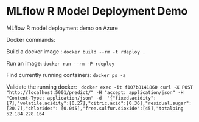 # MLflow R Model Deployment Demo

MLflow R model deployment demo on Azure



Docker commands:

Build a docker image :
``docker build --rm -t rdeploy .``

Run an image:
``docker run --rm -P rdeploy``

Find currently running containers:
``docker ps -a``

Validate the running docker:
``` docker exec -it f107b8141860 curl -X POST "http://localhost:5001/predict/" -H "accept: application/json" -H "Content-Type: application/json" -d  '{"fixed.acidity":[7],"volatile.acidity":[0.27],"citric.acid":[0.36],"residual.sugar":[20.7],"chlorides": [0.045],"free.sulfur.dioxide":[45],"totalping 52.184.228.164```
